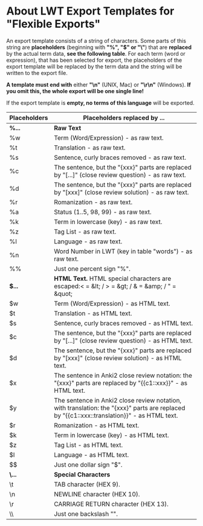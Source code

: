 # About LWT Export Templates for "Flexible Exports"

An export template consists of a string of characters. Some parts of this string are **placeholders** (beginning with **"%", "$" or "\\"**) that are **replaced** by the actual term data, **see the following table**. For each term (word or expression), that has been selected for export, the placeholders of the export template will be replaced by the term data and the string will be written to the export file.

**A template must end with** either **"\\n"** (UNIX, Mac) or **"\\r\\n"** (Windows). **If you omit this, the whole export will be one single line!**

If the export template is **empty, no terms of this language** will be exported.

| Placeholders |  Placeholders replaced by ...                                                                    |
|--------------|--------------------------------------------------------------------------------------------------|
| **%...**     | **Raw Text**                                                                                     |
| %w           | Term (Word/Expression) - as raw text.                                                            |
| %t           | Translation - as raw text.                                                                       |
| %s           | Sentence, curly braces removed - as raw text.                                                    |
| %c           | The sentence, but the "{xxx}" parts are replaced by "[...]" (close review question) - as raw text. |
| %d           | The sentence, but the "{xxx}" parts are replaced by "[xxx]" (close review solution) - as raw text. |
| %r           |  Romanization - as raw text. |
| %a           | Status (1..5, 98, 99) - as raw text. |
| %k           | Term in lowercase (key) - as raw text. |
| %z           | Tag List - as raw text. |
| %l           | Language - as raw text. |
| %n           | Word Number in LWT (key in table "words") - as raw text. |
| %%           | Just one percent sign "%". |
| **$...**     | **HTML Text.** HTML special characters are escaped:&lt; = &amp;lt; / &gt; = &amp;gt; / &amp; = &amp;amp; / &quot; = &amp;quot; |
| $w           | Term (Word/Expression) - as HTML text.|
| $t           | Translation - as HTML text.|
| $s           | Sentence, curly braces removed - as HTML text.|
| $c           | The sentence, but the "{xxx}" parts are replaced by "[...]" (close review question) - as HTML text.|
| $d           | The sentence, but the "{xxx}" parts are replaced by "[xxx]" (close review solution) - as HTML text.|
| $x           | The sentence in Anki2 close review notation: the "{xxx}" parts are replaced by "{{c1::xxx}}" - as HTML text. |
| $y           | The sentence in Anki2 close review notation, with translation: the "{xxx}" parts are replaced by "{{c1::xxx::translation}}" - as HTML text. |
| $r           | Romanization - as HTML text.|
| $k           | Term in lowercase (key) - as HTML text. |
| $z           | Tag List - as HTML text. |
| $l           | Language - as HTML text. |
| $$           | Just one dollar sign "$".|
| **\\...**     | **Special Characters** |
| \t           | TAB character (HEX 9).|
| \n           | NEWLINE character (HEX 10). |
| \r           | CARRIAGE RETURN character (HEX 13).|
| \\\          | Just one backslash "\".|
